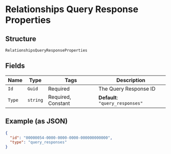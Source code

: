 
# Relationships Query Response Properties

## Structure

`RelationshipsQueryResponseProperties`

## Fields

| Name | Type | Tags | Description |
|  --- | --- | --- | --- |
| `Id` | `Guid` | Required | The Query Response ID |
| `Type` | `string` | Required, Constant | **Default**: `"query_responses"` |

## Example (as JSON)

```json
{
  "id": "00000054-0000-0000-0000-000000000000",
  "type": "query_responses"
}
```

